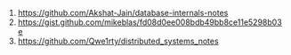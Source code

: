 1. https://github.com/Akshat-Jain/database-internals-notes
2. https://gist.github.com/mikeblas/fd08d0ee008bdb49bb8ce11e5298b03e
3. https://github.com/Qwe1rty/distributed_systems_notes
